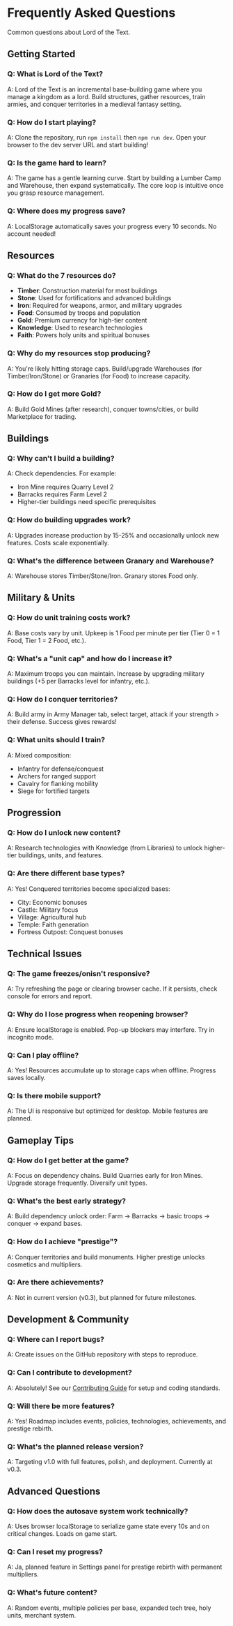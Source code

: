 # Frequently Asked Questions

Common questions about Lord of the Text.

## Getting Started

### Q: What is Lord of the Text?
A: Lord of the Text is an incremental base-building game where you manage a kingdom as a lord. Build structures, gather resources, train armies, and conquer territories in a medieval fantasy setting.

### Q: How do I start playing?
A: Clone the repository, run `npm install` then `npm run dev`. Open your browser to the dev server URL and start building!

### Q: Is the game hard to learn?
A: The game has a gentle learning curve. Start by building a Lumber Camp and Warehouse, then expand systematically. The core loop is intuitive once you grasp resource management.

### Q: Where does my progress save?
A: LocalStorage automatically saves your progress every 10 seconds. No account needed!

## Resources

### Q: What do the 7 resources do?
- **Timber**: Construction material for most buildings
- **Stone**: Used for fortifications and advanced buildings
- **Iron**: Required for weapons, armor, and military upgrades
- **Food**: Consumed by troops and population
- **Gold**: Premium currency for high-tier content
- **Knowledge**: Used to research technologies
- **Faith**: Powers holy units and spiritual bonuses

### Q: Why do my resources stop producing?
A: You're likely hitting storage caps. Build/upgrade Warehouses (for Timber/Iron/Stone) or Granaries (for Food) to increase capacity.

### Q: How do I get more Gold?
A: Build Gold Mines (after research), conquer towns/cities, or build Marketplace for trading.

## Buildings

### Q: Why can't I build a building?
A: Check dependencies. For example:
- Iron Mine requires Quarry Level 2
- Barracks requires Farm Level 2
- Higher-tier buildings need specific prerequisites

### Q: How do building upgrades work?
A: Upgrades increase production by 15-25% and occasionally unlock new features. Costs scale exponentially.

### Q: What's the difference between Granary and Warehouse?
A: Warehouse stores Timber/Stone/Iron. Granary stores Food only.

## Military & Units

### Q: How do unit training costs work?
A: Base costs vary by unit. Upkeep is 1 Food per minute per tier (Tier 0 = 1 Food, Tier 1 = 2 Food, etc.).

### Q: What's a "unit cap" and how do I increase it?
A: Maximum troops you can maintain. Increase by upgrading military buildings (+5 per Barracks level for infantry, etc.).

### Q: How do I conquer territories?
A: Build army in Army Manager tab, select target, attack if your strength > their defense. Success gives rewards!

### Q: What units should I train?
A: Mixed composition:
- Infantry for defense/conquest
- Archers for ranged support
- Cavalry for flanking mobility
- Siege for fortified targets

## Progression

### Q: How do I unlock new content?
A: Research technologies with Knowledge (from Libraries) to unlock higher-tier buildings, units, and features.

### Q: Are there different base types?
A: Yes! Conquered territories become specialized bases:
- City: Economic bonuses
- Castle: Military focus
- Village: Agricultural hub
- Temple: Faith generation
- Fortress Outpost: Conquest bonuses

## Technical Issues

### Q: The game freezes/onisn't responsive?
A: Try refreshing the page or clearing browser cache. If it persists, check console for errors and report.

### Q: Why do I lose progress when reopening browser?
A: Ensure localStorage is enabled. Pop-up blockers may interfere. Try in incognito mode.

### Q: Can I play offline?
A: Yes! Resources accumulate up to storage caps when offline. Progress saves locally.

### Q: Is there mobile support?
A: The UI is responsive but optimized for desktop. Mobile features are planned.

## Gameplay Tips

### Q: How do I get better at the game?
A: Focus on dependency chains. Build Quarries early for Iron Mines. Upgrade storage frequently. Diversify unit types.

### Q: What's the best early strategy?
A: Build dependency unlock order: Farm → Barracks → basic troops → conquer → expand bases.

### Q: How do I achieve "prestige"?
A: Conquer territories and build monuments. Higher prestige unlocks cosmetics and multipliers.

### Q: Are there achievements?
A: Not in current version (v0.3), but planned for future milestones.

## Development & Community

### Q: Where can I report bugs?
A: Create issues on the GitHub repository with steps to reproduce.

### Q: Can I contribute to development?
A: Absolutely! See our [Contributing Guide](getting-started-for-contributors.md) for setup and coding standards.

### Q: Will there be more features?
A: Yes! Roadmap includes events, policies, technologies, achievements, and prestige rebirth.

### Q: What's the planned release version?
A: Targeting v1.0 with full features, polish, and deployment. Currently at v0.3.

## Advanced Questions

### Q: How does the autosave system work technically?
A: Uses browser localStorage to serialize game state every 10s and on critical changes. Loads on game start.

### Q: Can I reset my progress?
A: Ja, planned feature in Settings panel for prestige rebirth with permanent multipliers.

### Q: What's future content?
A: Random events, multiple policies per base, expanded tech tree, holy units, merchant system.